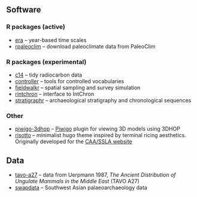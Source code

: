 
<!--
**joeroe/joeroe** is a ✨ _special_ ✨ repository because its `README.md` (this file) appears on your GitHub profile.

Here are some ideas to get you started:

- 🔭 I’m currently working on ...
- 🌱 I’m currently learning ...
- 👯 I’m looking to collaborate on ...
- 🤔 I’m looking for help with ...
- 💬 Ask me about ...
- 📫 How to reach me: ...
- 😄 Pronouns: ...
- ⚡ Fun fact: ...
-->

## Software

### R packages (active)

* [era](https://github.com/joeroe/era) – year-based time scales
* [rpaleoclim](https://github.com/joeroe/rpaleoclim) – download paleoclimate data from PaleoClim

### R packages (experimental)

* [c14](https://github.com/joeroe/c14) – tidy radiocarbon data
* [controller](https://github.com/joeroe/controller) – tools for controlled vocabularies
* [fieldwalkr](https://github.com/joeroe/fieldwalkr) – spatial sampling and survey simulation
* [rintchron](https://github.com/joeroe/rintchron) –  interface to IntChron
* [stratigraphr](https://github.com/joeroe/stratigraphr) – archaeological stratigraphy and chronological sequences

### Other

* [piwigo-3dhop](https://github.com/joeroe/piwigo-3dhop) – [Piwigo](/piwigo) plugin for viewing 3D models using 3DHOP
* [risotto](https://github.com/joeroe/risotto) – minimalist hugo theme inspired by terminal ricing aesthetics. Originally developed for the [CAA/SSLA website](sslarch/sslarch.github.io)

## Data

* [tavo-a27](https://github.com/joeroe/tavo-a27) – data from Uerpmann 1987, *The Ancient Distribution of Ungulate Mammals in the Middle East* (TAVO A27)
* [swapdata](https://github.com/joeroe/swapdata) – Southwest Asian palaeoarchaeology data
